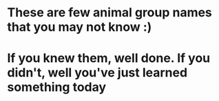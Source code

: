 # These are few animal group names that you may not know :)
# If you knew them, well done. If you didn't, well you've just learned something today
